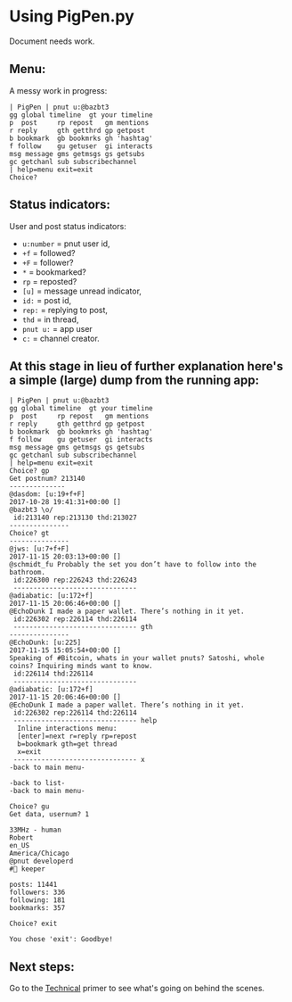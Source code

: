 # Using PigPen.py
Document needs work.

## Menu:
A messy work in progress:

```
| PigPen | pnut u:@bazbt3
gg global timeline  gt your timeline
p  post     rp repost   gm mentions
r reply     gth getthrd gp getpost
b bookmark  gb bookmrks gh 'hashtag'
f follow    gu getuser  gi interacts
msg message gms getmsgs gs getsubs
gc getchanl sub subscribechannel
| help=menu exit=exit
Choice?
```

## Status indicators:
User and post status indicators:

* `u:number` = pnut user id,
* `+f` = followed?
* `+F` = follower?
* `*` = bookmarked?
* `rp` = reposted?
* `[u]` = message unread indicator,
* `id:` = post id,
* `rep:` = replying to post,
* `thd` = in thread,
* `pnut u:` = app user
* `c:` = channel creator.

## At this stage in lieu of further explanation here's a simple (large) dump from the running app:

```
| PigPen | pnut u:@bazbt3
gg global timeline  gt your timeline
p  post     rp repost   gm mentions
r reply     gth getthrd gp getpost
b bookmark  gb bookmrks gh 'hashtag'
f follow    gu getuser  gi interacts
msg message gms getmsgs gs getsubs
gc getchanl sub subscribechannel
| help=menu exit=exit
Choice? gp
Get postnum? 213140
--------------
@dasdom: [u:19+f+F]
2017-10-28 19:41:31+00:00 []
@bazbt3 \o/
 id:213140 rep:213130 thd:213027
---------------
Choice? gt
---------------
@jws: [u:7+f+F]
2017-11-15 20:03:13+00:00 []
@schmidt_fu Probably the set you don’t have to follow into the bathroom.
 id:226300 rep:226243 thd:226243
 ------------------------------- 
@adiabatic: [u:172+f]
2017-11-15 20:06:46+00:00 []
@EchoDunk I made a paper wallet. There’s nothing in it yet. 
 id:226302 rep:226114 thd:226114
 ------------------------------- gth
---------------
@EchoDunk: [u:225]
2017-11-15 15:05:54+00:00 []
Speaking of #Bitcoin, whats in your wallet pnuts? Satoshi, whole coins? Inquiring minds want to know. 
 id:226114 thd:226114
 ------------------------------- 
@adiabatic: [u:172+f]
2017-11-15 20:06:46+00:00 []
@EchoDunk I made a paper wallet. There’s nothing in it yet. 
 id:226302 rep:226114 thd:226114
 ------------------------------- help
  Inline interactions menu:
  [enter]=next r=reply rp=repost
  b=bookmark gth=get thread
  x=exit
 ------------------------------- x
-back to main menu-

-back to list-
-back to main menu-

Choice? gu
Get data, usernum? 1

33MHz - human
Robert
en_US
America/Chicago
@pnut developerd
#🐝 keeper

posts: 11441
followers: 336
following: 181
bookmarks: 357

Choice? exit
 
You chose 'exit': Goodbye!
```

## Next steps:
Go to the [Technical](https://bazbt3.github.io/PigPen/docs/30-technical.html) primer to see what's going on behind the scenes.
